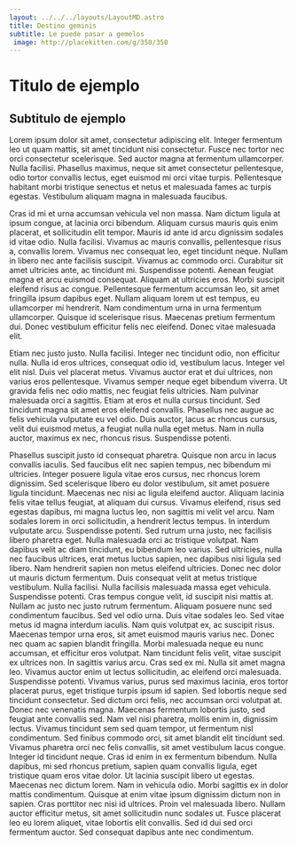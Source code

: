 ```yaml
---
layout: ../../../layouts/LayoutMD.astro
title: Destino geminis
subtitle: Le puede pasar a gemelos
 image: http://placekitten.com/g/350/350
---
```

# Titulo de ejemplo

## Subtitulo de ejemplo
Lorem ipsum dolor sit amet, consectetur adipiscing elit. Integer fermentum leo ut quam mattis, sit amet tincidunt nisi consectetur. Fusce nec tortor nec orci consectetur scelerisque. Sed auctor magna at fermentum ullamcorper. Nulla facilisi. Phasellus maximus, neque sit amet consectetur pellentesque, odio tortor convallis lectus, eget euismod mi orci vitae turpis. Pellentesque habitant morbi tristique senectus et netus et malesuada fames ac turpis egestas. Vestibulum aliquam magna in malesuada faucibus. 

Cras id mi et urna accumsan vehicula vel non massa. Nam dictum ligula at ipsum congue, at lacinia orci bibendum. Aliquam cursus mauris quis enim placerat, et sollicitudin elit tempor. Mauris id ante id arcu dignissim sodales id vitae odio. Nulla facilisi. Vivamus ac mauris convallis, pellentesque risus a, convallis lorem. Vivamus nec consequat leo, eget tincidunt neque. Nullam in libero nec ante facilisis suscipit. Vivamus ac commodo orci. Curabitur sit amet ultricies ante, ac tincidunt mi. Suspendisse potenti. Aenean feugiat magna et arcu euismod consequat. Aliquam at ultricies eros. Morbi suscipit eleifend risus ac congue. Pellentesque fermentum accumsan leo, sit amet fringilla ipsum dapibus eget. Nullam aliquam lorem ut est tempus, eu ullamcorper mi hendrerit. Nam condimentum urna in urna fermentum ullamcorper. Quisque id scelerisque risus. Maecenas pretium fermentum dui. Donec vestibulum efficitur felis nec eleifend. Donec vitae malesuada elit. 

Etiam nec justo justo. Nulla facilisi. Integer nec tincidunt odio, non efficitur nulla. Nulla id eros ultrices, consequat odio id, vestibulum lacus. Integer vel elit nisl. Duis vel placerat metus. Vivamus auctor erat et dui ultrices, non varius eros pellentesque. Vivamus semper neque eget bibendum viverra. Ut gravida felis nec odio mattis, nec feugiat felis ultricies. Nam pulvinar malesuada orci a sagittis. Etiam at eros et nulla cursus tincidunt. Sed tincidunt magna sit amet eros eleifend convallis. Phasellus nec augue ac felis vehicula vulputate eu vel odio. Duis auctor, lacus ac rhoncus cursus, velit dui euismod metus, a feugiat nulla nulla eget metus. Nam in nulla auctor, maximus ex nec, rhoncus risus. Suspendisse potenti. 

Phasellus suscipit justo id consequat pharetra. Quisque non arcu in lacus convallis iaculis. Sed faucibus elit nec sapien tempus, nec bibendum mi ultricies. Integer posuere ligula vitae eros cursus, nec rhoncus lorem dignissim. Sed scelerisque libero eu dolor vestibulum, sit amet posuere ligula tincidunt. Maecenas nec nisi ac ligula eleifend auctor. Aliquam lacinia felis vitae tellus feugiat, at aliquam dui cursus. Vivamus eleifend, risus sed egestas dapibus, mi magna luctus leo, non sagittis mi velit vel arcu. Nam sodales lorem in orci sollicitudin, a hendrerit lectus tempus. In interdum vulputate arcu. Suspendisse potenti. Sed rutrum urna justo, nec facilisis libero pharetra eget. Nulla malesuada orci ac tristique volutpat. Nam dapibus velit ac diam tincidunt, eu bibendum leo varius. Sed ultricies, nulla nec faucibus ultrices, erat metus luctus sapien, nec dapibus nisi ligula sed libero. Nam hendrerit sapien non metus eleifend ultricies. Donec nec dolor ut mauris dictum fermentum. Duis consequat velit at metus tristique vestibulum. Nulla facilisi. Nulla facilisis malesuada massa eget vehicula. Suspendisse potenti. Cras tempus congue velit, id suscipit nisi mattis at. Nullam ac justo nec justo rutrum fermentum. Aliquam posuere nunc sed condimentum faucibus. Sed vel odio urna. Duis vitae sodales leo. Sed vitae metus id magna interdum iaculis. Nam quis volutpat ex, ac suscipit risus. Maecenas tempor urna eros, sit amet euismod mauris varius nec. Donec nec quam ac sapien blandit fringilla. Morbi malesuada neque eu nunc accumsan, et efficitur eros volutpat. Nam tincidunt felis velit, vitae suscipit ex ultrices non. In sagittis varius arcu. Cras sed ex mi. Nulla sit amet magna leo. Vivamus auctor enim ut lectus sollicitudin, ac eleifend orci malesuada. Suspendisse potenti. Vivamus varius, purus sed maximus lacinia, eros tortor placerat purus, eget tristique turpis ipsum id sapien. Sed lobortis neque sed tincidunt consectetur. Sed dictum orci felis, nec accumsan orci volutpat at. Donec nec venenatis magna. Maecenas fermentum lobortis justo, sed feugiat ante convallis sed. Nam vel nisi pharetra, mollis enim in, dignissim lectus. Vivamus tincidunt sem sed quam tempor, ut fermentum nisl condimentum. Sed finibus commodo orci, sit amet blandit elit tincidunt sed. Vivamus pharetra orci nec felis convallis, sit amet vestibulum lacus congue. Integer id tincidunt neque. Cras id enim in ex fermentum bibendum. Nulla dapibus, mi sed rhoncus pretium, sapien quam convallis ligula, eget tristique quam eros vitae dolor. Ut lacinia suscipit libero ut egestas. Maecenas nec dictum lorem. Nam in vehicula odio. Morbi sagittis ex in dolor mattis condimentum. Quisque at enim vitae ipsum dignissim dictum non in sapien. Cras porttitor nec nisi id ultrices. Proin vel malesuada libero. Nullam auctor efficitur metus, sit amet sollicitudin nunc sodales ut. Fusce placerat leo eu lorem aliquet, vitae lobortis elit convallis. Sed id dui sed orci fermentum auctor. Sed consequat dapibus ante nec condimentum.